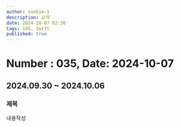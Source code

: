 ```yaml
---
author: sookim-1
description: 요약
date: 2024-10-07 02:30
tags: iOS, Swift
published: true
---
```

# Number : 035, Date: 2024-10-07
## 2024.09.30 ~ 2024.10.06
### 제목
내용작성
